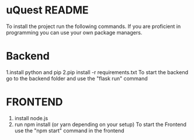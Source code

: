 # uQuest README
To install the project run the following commands. If you are proficient in programming you can use your own package managers.

# Backend
1.install python and pip
2.pip install -r requirements.txt
To start the backend go to the backend folder and use the "flask run" command

# FRONTEND
1. install node.js
2. run npm install (or yarn depending on your setup)
To start the Frontend use the "npm start" command in the frontend
